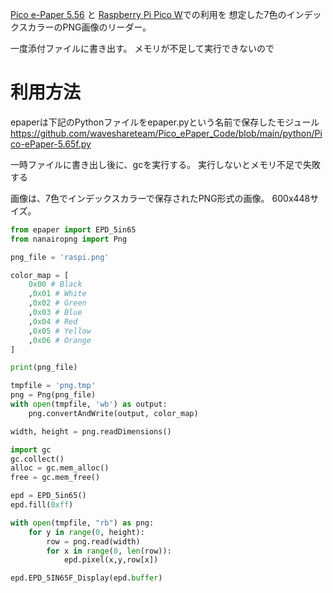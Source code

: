 
[Pico e-Paper 5.56](https://www.waveshare.com/wiki/Pico-ePaper-5.65) と [Raspberry Pi Pico W]()での利用を
想定した7色のインデックスカラーのPNG画像のリーダー。

一度添付ファイルに書き出す。
メモリが不足して実行できないので

# 利用方法

epaperは下記のPythonファイルをepaper.pyという名前で保存したモジュール
https://github.com/waveshareteam/Pico_ePaper_Code/blob/main/python/Pico-ePaper-5.65f.py

一時ファイルに書き出し後に、gcを実行する。
実行しないとメモリ不足で失敗する

画像は、7色でインデックスカラーで保存されたPNG形式の画像。
600x448サイズ。

```python
from epaper import EPD_5in65
from nanairopng import Png

png_file = 'raspi.png'

color_map = [
    0x00 # Black
    ,0x01 # White
    ,0x02 # Green
    ,0x03 # Blue
    ,0x04 # Red
    ,0x05 # Yellow
    ,0x06 # Orange
]

print(png_file)

tmpfile = 'png.tmp'
png = Png(png_file)
with open(tmpfile, 'wb') as output:
    png.convertAndWrite(output, color_map)

width, height = png.readDimensions()

import gc
gc.collect()
alloc = gc.mem_alloc()
free = gc.mem_free()

epd = EPD_5in65()
epd.fill(0xff)

with open(tmpfile, "rb") as png:
    for y in range(0, height):
        row = png.read(width)
        for x in range(0, len(row)):
            epd.pixel(x,y,row[x])

epd.EPD_5IN65F_Display(epd.buffer) 
```